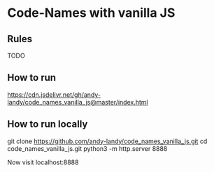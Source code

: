 # Code-Names with vanilla JS

## Rules

TODO

## How to run 

https://cdn.jsdelivr.net/gh/andy-landy/code_names_vanilla_js@master/index.html

## How to run locally

git clone https://github.com/andy-landy/code_names_vanilla_js.git
cd code_names_vanilla_js.git
python3 -m http.server 8888

Now visit localhost:8888


